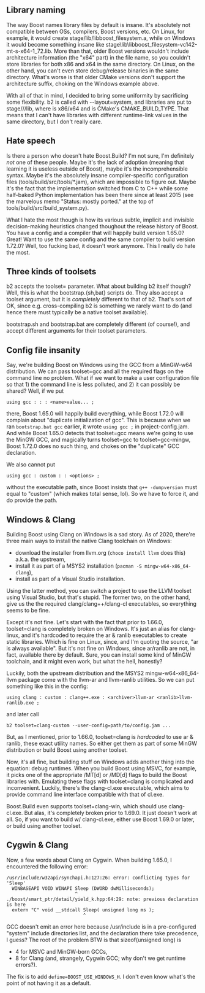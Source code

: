 Library naming
--------------

The way Boost names library files by default is insane.  It's absolutely not compatible between
OSs, compilers, Boost versions, etc.  On Linux, for example, it would create
stage/lib/libboost_filesystem.a, while on Windows it would become something insane like
stage\lib\libboost_filesystem-vc142-mt-s-x64-1_72.lib.  More than that, older Boost versions
wouldn't include architecture information (the "x64" part) in the file name, so you couldn't
store libraries for both x86 and x64 in the same directory.  On Linux, on the other hand, you
can't even store debug/release binaries in the same directory.  What's worse is that older CMake
versions don't support the architecture suffix, choking on the Windows example above.

With all of that in mind, I decided to bring some uniformity by sacrificing some flexibility.
b2 is called with --layout=system, and libraries are put to stage/<platform>/<configuration>/lib,
where <platform> is x86/x64 and <configuration> is CMake's CMAKE_BUILD_TYPE.  That means that I
can't have libraries with different runtime-link values in the same directory, but I don't really
care.

Hate speech
-----------

Is there a person who doesn't hate Boost.Build?  I'm not sure, I'm definitely
_not_ one of these people.  Maybe it's the lack of adoption (meaning that
learning it is useless outside of Boost), maybe it's the incomprehensible
syntax.  Maybe it's the absolutely insane compiler-specific configuration
files (tools/build/src/tools/*.jam), which are impossible to figure out.
Maybe it's the fact that the implementation switched from C to C++ while some
half-baked Python implementation has been there since at least 2015 (see the
marvelous memo "Status: mostly ported." at the top of tools/build/src/build_system.py).

What I hate the most though is how its various subtle, implicit and invisible
decision-making heuristics changed thoughout the release history of Boost.
You have a config and a compiler that will happily build version 1.65.0?
Great!  Want to use the same config and the same compiler to build version
1.72.0?  Well, too fucking bad, it doesn't work anymore.  This I really do
hate the most.

Three kinds of toolsets
-----------------------

b2 accepts the toolset= parameter.  What about building b2 itself though?
Well, this is what the bootstrap.{sh,bat} scripts do.  They also accept a
toolset argument, but it is _completely_ different to that of b2.  That's
sort of OK, since e.g. cross-compiling b2 is something we rarely want to do
(and hence there must typically be a native toolset available).

bootstrap.sh and bootstrap.bat are completely different (of course!), and
accept different arguments for their toolset parameters.

Config file insanity
--------------------

Say, we're building Boost on Windows using the GCC from a MinGW-w64
distribution.  We can pass toolset=gcc and all the required flags on the
command line no problem.  What if we want to make a user configuration file
so that 1) the command line is less polluted, and 2) it can possibly be
shared?  Well, if we put

    using gcc : : : <name>value... ;

there, Boost 1.65.0 will happily build everything, while Boost 1.72.0 will
complain about "duplicate initialization of gcc".  This is because when we
ran `bootstrap.bat gcc` earlier, it wrote `using gcc ;` in project-config.jam.
And while Boost 1.65.0 detects that toolset=gcc means we're going to use the
MinGW GCC, and magically turns toolset=gcc to toolset=gcc-mingw, Boost 1.72.0
does no such thing, and chokes on the "duplicate" GCC declaration.

We also cannot put

    using gcc : custom : : <options> ;

without the executable path, since Boost insists that `g++ -dumpversion` must
equal to "custom" (which makes total sense, lol).  So we have to force it,
and do provide the path.

Windows & Clang
---------------

Building Boost using Clang on Windows is a sad story.  As of 2020, there're
three main ways to install the native Clang toolchain on Windows:

  * download the installer from llvm.org (`choco install llvm` does this)
    a.k.a. the upstream,
  * install it as part of a MSYS2 installation (`pacman -S mingw-w64-x86_64-clang`),
  * install as part of a Visual Studio installation.

Using the latter method, you can switch a project to use the LLVM toolset
using Visual Studio, but that's stupid.  The former two, on the other hand,
give us the the required clang/clang++/clang-cl executables, so everything
seems to be fine.

Except it's not fine.  Let's start with the fact that prior to 1.66.0,
toolset=clang is completely broken on Windows.  It's just an alias for
clang-linux, and it's hardcoded to require the ar & ranlib executables to
create static libraries.  Which is fine on Linux, since, and I'm quoting the
source, "ar is always available".  But it's not fine on Windows, since
ar/ranlib are not, in fact, available there by default.  Sure, you can
install some kind of MinGW toolchain, and it might even work, but what the
hell, honestly?

Luckily, both the upstream distribution and the MSYS2 mingw-w64-x86_64-llvm
package come with the llvm-ar and llvm-ranlib utilities.  So we can put
something like this in the config:

    using clang : custom : clang++.exe : <archiver>llvm-ar <ranlib>llvm-ranlib.exe ;

and later call

    b2 toolset=clang-custom --user-config=path/to/config.jam ...

But, as I mentioned, prior to 1.66.0, toolset=clang is _hardcoded_ to use ar
& ranlib, these exact utility names.  So either get them as part of some
MinGW distribution or build Boost using another toolset.

Now, it's all fine, but building stuff on Windows adds another thing into the
equation: debug runtimes.  When you build Boost using MSVC, for example, it
picks one of the appropriate /MT[d] or /MD[d] flags to build the Boost
libraries with.  Emulating these flags with toolset=clang is complicated and
inconvenient.  Luckily, there's the clang-cl.exe executable, which aims to
provide command line interface compatible with that of cl.exe.

Boost.Build even supports toolset=clang-win, which should use clang-cl.exe.
But alas, it's completely broken prior to 1.69.0.  It just doesn't work at
all.  So, if you want to build w/ clang-cl.exe, either use Boost 1.69.0 or
later, or build using another toolset.

Cygwin & Clang
--------------

Now, a few words about Clang on Cygwin.  When building 1.65.0, I encountered
the following error:

    /usr/include/w32api/synchapi.h:127:26: error: conflicting types for 'Sleep'
      WINBASEAPI VOID WINAPI Sleep (DWORD dwMilliseconds);
                             ^
    ./boost/smart_ptr/detail/yield_k.hpp:64:29: note: previous declaration is here
      extern "C" void __stdcall Sleep( unsigned long ms );
                                ^

GCC doesn't emit an error here because /usr/include is in a pre-configured
"system" include directories list, and the declaration there take precedence,
I guess?  The root of the problem BTW is that sizeof(unsigned long) is

  * 4 for MSVC and MinGW-born GCCs,
  * 8 for Clang (and, strangely, Cygwin GCC; why don't we get runtime
    errors?).

The fix is to add `define=BOOST_USE_WINDOWS_H`.  I don't even know what's the
point of not having it as a default.
